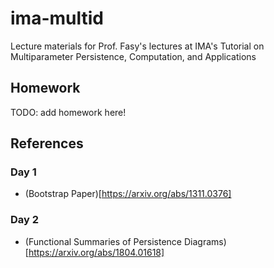 # ima-multid
Lecture materials for Prof. Fasy's lectures at IMA's Tutorial on Multiparameter Persistence, Computation, and Applications

## Homework
TODO: add homework here!

## References

### Day 1
* (Bootstrap Paper)[https://arxiv.org/abs/1311.0376]

### Day 2
* (Functional Summaries of Persistence
  Diagrams)[https://arxiv.org/abs/1804.01618]
